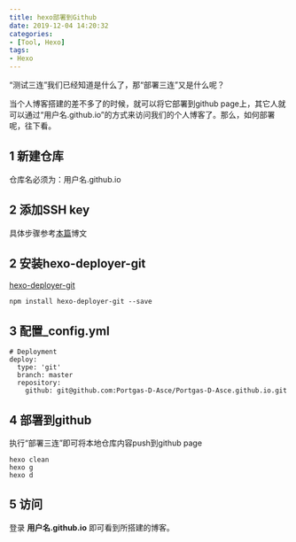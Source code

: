 ```yaml
---
title: hexo部署到Github
date: 2019-12-04 14:20:32
categories:
- [Tool, Hexo]
tags:
- Hexo
---
```

“测试三连”我们已经知道是什么了，那“部署三连”又是什么呢？
<!-- more -->
当个人博客搭建的差不多了的时候，就可以将它部署到github page上，其它人就可以通过“用户名.github.io”的方式来访问我们的个人博客了。那么，如何部署呢，往下看。

## 1 新建仓库
仓库名必须为：用户名.github.io
## 2 添加SSH key
具体步骤参考[本篇](https://portgas-d-asce.com/2019/12/18/Github%E6%B7%BB%E5%8A%A0SSH-key/)博文
## 2 安装hexo-deployer-git
[hexo-deployer-git](https://github.com/hexojs/hexo-deployer-git)
```
npm install hexo-deployer-git --save
```
## 3 配置_config.yml
```
# Deployment
deploy:
  type: 'git'
  branch: master
  repository: 
    github: git@github.com:Portgas-D-Asce/Portgas-D-Asce.github.io.git
```
## 4 部署到github
执行“部署三连”即可将本地仓库内容push到github page
```
hexo clean
hexo g
hexo d
```
## 5 访问
登录 **用户名.github.io** 即可看到所搭建的博客。

